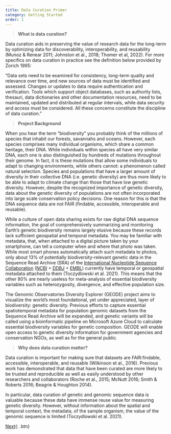 ```yaml
---
title: Data Curation Primer
category: Getting Started
order: 1
---
```


> **What is data curation?**

Data curation aids in preserving the value of research data for the long-term by optimizing data for discoverability, interoperability, and reusability (Munoz & Renear 2011; Johnston et al., 2018; Thomer et al, 2022). For more specifics on data curation in practice see the definition below provided by Zorich 1995:

  “Data sets need to be examined for consistency, long-term quality and relevance over time, and new sources of data must be identified and assessed. Changes or updates to data require authentication and verification. Tools which support object databases, such as authority lists, thesauri, data dictionaries and other documentation resources, need to be maintained, updated and distributed at regular intervals, while data security and access must be considered. All these concerns constitute the discipline of data curation.”

  > **Project Background**

When you hear the term “biodiversity” you probably think of the millions of species that  inhabit our forests, savannahs and oceans. However, each species comprises many individual organisms, which share a common heritage, their DNA. While individuals within species all have very similar DNA, each one is also distinguished by hundreds of mutations throughout their genome. In fact, it is these mutations that allow some individuals to adapt to changing environments, while others cannot: a phenomenon called natural selection. Species and populations that have a larger amount of diversity in their collective DNA (i.e. genetic diversity) are thus more likely to be able to adapt to climate change than those that have low genetic diversity. However, despite the recognized importance of genetic diversity, data about the genetic diversity of populations are not often incorporated into large scale conservation policy decisions. One reason for this is that the DNA sequence data are not FAIR (findable, accessible, interoperable and reusable).

While a culture of open data sharing exists for raw digital DNA sequence information, the goal of comprehensively summarizing and monitoring Earth’s genetic biodiversity remains largely elusive because these records lack sufficient geospatial and temporal metadata. You may be familiar with metadata, that, when attached to a digital picture taken by your smartphone, can tell a computer when and where that photo was taken. While most smart phones automatically attach such metadata to photos, only about 13% of potentially biodiversity-relevant genetic data in the Sequence Read Archive (SRA) of the [International Nucleotide Sequence Collaboration](https://www.insdc.org) ([NCBI](https://www.ncbi.nlm.nih.gov/sra/) + [DDBJ](https://www.ddbj.nig.ac.jp/dra/index-e.html) + [EMBL](https://www.ebi.ac.uk/ena/browser/home)) currently have temporal or geospatial metadata attached to them (Toczydlowski et al. 2021). This means that the other 80% are nearly useless for meta-analysis of essential biodiversity variables such as heterozygosity, divergence, and effective population size.

The Genomic Observatories Diversity Explorer (GEODE) project aims to visualize the world’s most foundational, yet under appreciated, layer of biodiversity: genetic diversity. Previous efforts to capture essential spatiotemporal metadata for population genomic datasets from the Sequence Read Archive will be expanded, and genetic variants will be called using a bioinformatic pipeline on Microsoft Azure Cloud to calculate essential biodiversity variables for genetic composition. GEODE will enable open access to genetic diversity information for government agencies and conservation NGOs, as well as for the general public.


> **Why does data curation matter?**

Data curation is important for making sure that datasets are FAIR:findable, accessible, interoperable, and reusable (Wilkinson et al., 2016). Previous work has demonstrated that data that have been curated are more likely to be trusted and reproducible as well as easily understood by other researchers and collaborators (Roche et al., 2015; McNutt 2016; Smith & Roberts 2016; Beagrie & Houghton 2014).

In particular, data curation of genetic and genomic sequence data is valuable because these data have immense reuse value for measuring genetic diversity. However, without information about the spatial and temporal context, the metadata, of the sample organism, the value of the genomic sequence is limited (Toczydlowski et al. 2021).

[Next](https://github.com/bdezray/Geode-Curate-A-Thon/blob/main/_docs/Getting%20Started/Terms%20to%20Know.md){: .btn}
